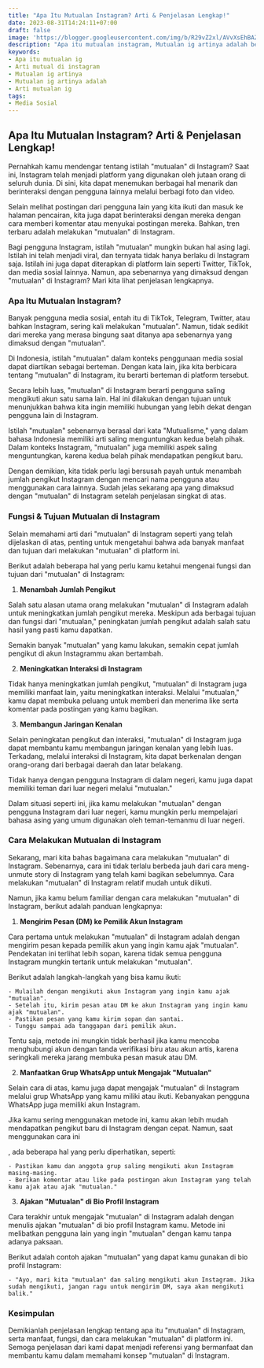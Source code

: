 ```yaml
---
title: "Apa Itu Mutualan Instagram? Arti & Penjelasan Lengkap!"
date: 2023-08-31T14:24:11+07:00
draft: false
image: 'https://blogger.googleusercontent.com/img/b/R29vZ2xl/AVvXsEhBAZ6CKZdg26cVkeMtBWoC-LP-5uNg3w2_zShrAiDA3QEsla4eGtTxXhG9-EiFj1BEt98BmaiwCW2fu-UOjzvdnXvxW1wFnnI0AVSuYo-O_PllrVUUfrwqyZd_nVmlbSc42yRYzcHS6pzicmi4CrL3MvH_IR8GFSaxCz6OmGBvImdbMnYK5VeNssrrbTg/s360/apa-itu-mutualan-instagram.jpg'
description: "Apa itu mutualan instagram, Mutualan ig artinya adalah berarti pengguna saling mengikuti akun satu sama lain. Hal ini dilakukan dengan tujuan untuk menunjukkan bahwa kita ingin memiliki hubungan yang lebih dekat dengan pengguna lain di Instagram."
keywords:
- Apa itu mutualan ig
- Arti mutual di instagram
- Mutualan ig artinya
- Mutualan ig artinya adalah
- Arti mutualan ig
tags:
- Media Sosial
---
```


## Apa Itu Mutualan Instagram? Arti & Penjelasan Lengkap!

Pernahkah kamu mendengar tentang istilah "mutualan" di Instagram? Saat ini, Instagram telah menjadi platform yang digunakan oleh jutaan orang di seluruh dunia. Di sini, kita dapat menemukan berbagai hal menarik dan berinteraksi dengan pengguna lainnya melalui berbagi foto dan video.

Selain melihat postingan dari pengguna lain yang kita ikuti dan masuk ke halaman pencairan, kita juga dapat berinteraksi dengan mereka dengan cara memberi komentar atau menyukai postingan mereka. Bahkan, tren terbaru adalah melakukan "mutualan" di Instagram.

Bagi pengguna Instagram, istilah "mutualan" mungkin bukan hal asing lagi. Istilah ini telah menjadi viral, dan ternyata tidak hanya berlaku di Instagram saja. Istilah ini juga dapat diterapkan di platform lain seperti Twitter, TikTok, dan media sosial lainnya. Namun, apa sebenarnya yang dimaksud dengan "mutualan" di Instagram? Mari kita lihat penjelasan lengkapnya.

### Apa Itu Mutualan Instagram?

Banyak pengguna media sosial, entah itu di TikTok, Telegram, Twitter, atau bahkan Instagram, sering kali melakukan "mutualan". Namun, tidak sedikit dari mereka yang merasa bingung saat ditanya apa sebenarnya yang dimaksud dengan "mutualan".

Di Indonesia, istilah "mutualan" dalam konteks penggunaan media sosial dapat diartikan sebagai berteman. Dengan kata lain, jika kita berbicara tentang "mutualan" di Instagram, itu berarti berteman di platform tersebut.

Secara lebih luas, "mutualan" di Instagram berarti pengguna saling mengikuti akun satu sama lain. Hal ini dilakukan dengan tujuan untuk menunjukkan bahwa kita ingin memiliki hubungan yang lebih dekat dengan pengguna lain di Instagram.

Istilah "mutualan" sebenarnya berasal dari kata "Mutualisme," yang dalam bahasa Indonesia memiliki arti saling menguntungkan kedua belah pihak. Dalam konteks Instagram, "mutualan" juga memiliki aspek saling menguntungkan, karena kedua belah pihak mendapatkan pengikut baru.

Dengan demikian, kita tidak perlu lagi bersusah payah untuk menambah jumlah pengikut Instagram dengan mencari nama pengguna atau menggunakan cara lainnya. Sudah jelas sekarang apa yang dimaksud dengan "mutualan" di Instagram setelah penjelasan singkat di atas.

### Fungsi & Tujuan Mutualan di Instagram

Selain memahami arti dari "mutualan" di Instagram seperti yang telah dijelaskan di atas, penting untuk mengetahui bahwa ada banyak manfaat dan tujuan dari melakukan "mutualan" di platform ini.

Berikut adalah beberapa hal yang perlu kamu ketahui mengenai fungsi dan tujuan dari "mutualan" di Instagram:

1. **Menambah Jumlah Pengikut**

Salah satu alasan utama orang melakukan "mutualan" di Instagram adalah untuk meningkatkan jumlah pengikut mereka. Meskipun ada berbagai tujuan dan fungsi dari "mutualan," peningkatan jumlah pengikut adalah salah satu hasil yang pasti kamu dapatkan.

Semakin banyak "mutualan" yang kamu lakukan, semakin cepat jumlah pengikut di akun Instagrammu akan bertambah.

2. **Meningkatkan Interaksi di Instagram**

Tidak hanya meningkatkan jumlah pengikut, "mutualan" di Instagram juga memiliki manfaat lain, yaitu meningkatkan interaksi. Melalui "mutualan," kamu dapat membuka peluang untuk memberi dan menerima like serta komentar pada postingan yang kamu bagikan.

3. **Membangun Jaringan Kenalan**

Selain peningkatan pengikut dan interaksi, "mutualan" di Instagram juga dapat membantu kamu membangun jaringan kenalan yang lebih luas. Terkadang, melalui interaksi di Instagram, kita dapat berkenalan dengan orang-orang dari berbagai daerah dan latar belakang.

Tidak hanya dengan pengguna Instagram di dalam negeri, kamu juga dapat memiliki teman dari luar negeri melalui "mutualan."

Dalam situasi seperti ini, jika kamu melakukan "mutualan" dengan pengguna Instagram dari luar negeri, kamu mungkin perlu mempelajari bahasa asing yang umum digunakan oleh teman-temanmu di luar negeri.

### Cara Melakukan Mutualan di Instagram

Sekarang, mari kita bahas bagaimana cara melakukan "mutualan" di Instagram. Sebenarnya, cara ini tidak terlalu berbeda jauh dari cara meng-unmute story di Instagram yang telah kami bagikan sebelumnya. Cara melakukan "mutualan" di Instagram relatif mudah untuk diikuti.

Namun, jika kamu belum familiar dengan cara melakukan "mutualan" di Instagram, berikut adalah panduan lengkapnya:

1. **Mengirim Pesan (DM) ke Pemilik Akun Instagram**

Cara pertama untuk melakukan "mutualan" di Instagram adalah dengan mengirim pesan kepada pemilik akun yang ingin kamu ajak "mutualan". Pendekatan ini terlihat lebih sopan, karena tidak semua pengguna Instagram mungkin tertarik untuk melakukan "mutualan".

Berikut adalah langkah-langkah yang bisa kamu ikuti:

    - Mulailah dengan mengikuti akun Instagram yang ingin kamu ajak "mutualan".
    - Setelah itu, kirim pesan atau DM ke akun Instagram yang ingin kamu ajak "mutualan".
    - Pastikan pesan yang kamu kirim sopan dan santai.
    - Tunggu sampai ada tanggapan dari pemilik akun.

Tentu saja, metode ini mungkin tidak berhasil jika kamu mencoba menghubungi akun dengan tanda verifikasi biru atau akun artis, karena seringkali mereka jarang membuka pesan masuk atau DM.

2. **Manfaatkan Grup WhatsApp untuk Mengajak "Mutualan"**

Selain cara di atas, kamu juga dapat mengajak "mutualan" di Instagram melalui grup WhatsApp yang kamu miliki atau ikuti. Kebanyakan pengguna WhatsApp juga memiliki akun Instagram.

Jika kamu sering menggunakan metode ini, kamu akan lebih mudah mendapatkan pengikut baru di Instagram dengan cepat. Namun, saat menggunakan cara ini

, ada beberapa hal yang perlu diperhatikan, seperti:

    - Pastikan kamu dan anggota grup saling mengikuti akun Instagram masing-masing.
    - Berikan komentar atau like pada postingan akun Instagram yang telah kamu ajak atau ajak "mutualan."

3. **Ajakan "Mutualan" di Bio Profil Instagram**

Cara terakhir untuk mengajak "mutualan" di Instagram adalah dengan menulis ajakan "mutualan" di bio profil Instagram kamu. Metode ini melibatkan pengguna lain yang ingin "mutualan" dengan kamu tanpa adanya paksaan.

Berikut adalah contoh ajakan "mutualan" yang dapat kamu gunakan di bio profil Instagram:

    - "Ayo, mari kita "mutualan" dan saling mengikuti akun Instagram. Jika sudah mengikuti, jangan ragu untuk mengirim DM, saya akan mengikuti balik."

### Kesimpulan

Demikianlah penjelasan lengkap tentang apa itu "mutualan" di Instagram, serta manfaat, fungsi, dan cara melakukan "mutualan" di platform ini. Semoga penjelasan dari kami dapat menjadi referensi yang bermanfaat dan membantu kamu dalam memahami konsep "mutualan" di Instagram.